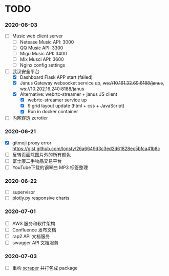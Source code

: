 # TODO

###  2020-06-03

- [ ] Music web client server
	- [ ] Netease Music API: 3000
	- [ ] QQ Music API: 3300
	- [ ] Migu Music API: 3400
	- [ ] Mix Musci API: 3600
	- [ ] Nginx config settings

- [ ] 武汉安全平台
	- [x] Dashboard Flask APP start (failed)
	- [x] Janus Gateway websocket service up, ~~ws://10.161.32.69:8188/janus~~, ws://10.202.16.240:8188/janus
	- [x] Alternative: webrtc-streamer + janus JS client
		- [x] webrtc-streamer service up
		- [x] 9 grid layout update (html + css + JavaScript)
		- [x] Run in docker container
- [ ] 内网穿透 zerotier
<!--stackedit_data:
eyJoaXN0b3J5IjpbMTExMTkxMjA5NCwtMTkzODM4NDAxMV19
-->

### 2020-06-21

- [x] gitmoji proxy error https://gist.github.com/lonsty/26a6649d3c3ed2d61828ec5bfca41b8c
- [ ] 反转页面除图片外的所有颜色
- [ ] 富士康二手物品交易平台
- [ ] YouTube下载的钢琴曲 MP3 标签整理

### 2020-06-22

- [ ] supervisor
- [ ] plotly.py responsive charts

### 2020-07-01

- [ ] AWS 服务和软件架构
- [ ] Confluence 发布文档
- [ ] rap2 API 文档服务
- [ ] swagger API 文档服务

### 2020-07-03

- [ ] 重构 [scraper](https://github.com/lonsty/scraper) 并打包成 package
